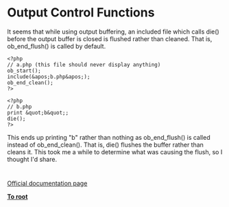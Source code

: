 # Output Control Functions





It seems that while using output buffering, an included file which calls die() before the output buffer is closed is flushed rather than cleaned. That is, ob_end_flush() is called by default.



```
<?php
// a.php (this file should never display anything)
ob_start();
include(&apos;b.php&apos;);
ob_end_clean();
?>
```




```
<?php
// b.php
print &quot;b&quot;;
die();
?>
```


This ends up printing &quot;b&quot; rather than nothing as ob_end_flush() is called instead of ob_end_clean(). That is, die() flushes the buffer rather than cleans it. This took me a while to determine what was causing the flush, so I thought I&apos;d share.

  

#

[Official documentation page](https://www.php.net/manual/en/ref.outcontrol.php)

**[To root](/README.md)**